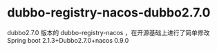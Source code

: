 # dubbo-registry-nacos-dubbo2.7.0
dubbo2.7.0 版本的 dubbo-registry-nacos ，在开源基础上进行了简单修改
Spring boot 2.1.3+Dubbo2.7.0+nacos 0.9.0